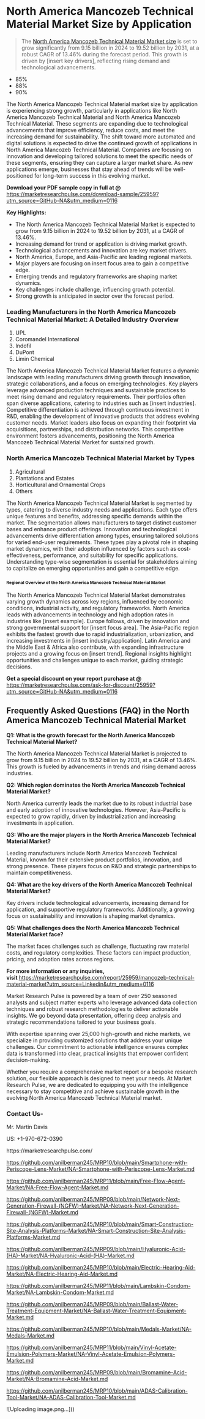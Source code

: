 <h1>North America Mancozeb Technical Material Market&nbsp;Size by Application</h1><blockquote><p>The <a href="https://marketresearchpulse.com/download-sample/25959?utm_source=GitHub-NA&amp;utm_medium=0116">North America Mancozeb Technical Material Market size</a> is set to grow significantly from 9.15 billion in 2024 to 19.52 billion by 2031, at a robust CAGR of 13.46% during the forecast period. This growth is driven by [insert key drivers], reflecting rising demand and technological advancements.</p></blockquote><ul><li>85%<li> 88%<li> 90%</li></ul><p>The North America Mancozeb Technical Material market size by application is experiencing strong growth, particularly in applications like North America Mancozeb Technical Material and North America Mancozeb Technical Material. These segments are expanding due to technological advancements that improve efficiency, reduce costs, and meet the increasing demand for sustainability. The shift toward more automated and digital solutions is expected to drive the continued growth of applications in North America Mancozeb Technical Material. Companies are focusing on innovation and developing tailored solutions to meet the specific needs of these segments, ensuring they can capture a larger market share. As new applications emerge, businesses that stay ahead of trends will be well-positioned for long-term success in this evolving market.</p><p><strong>Download your PDF sample copy in full at @ </strong><a href="https://marketresearchpulse.com/download-sample/25959?utm_source=GitHub-NA&amp;utm_medium=0116">https://marketresearchpulse.com/download-sample/25959?utm_source=GitHub-NA&amp;utm_medium=0116</a></p><p><strong>Key Highlights: </strong></p><ul><li>The North America Mancozeb Technical Material Market is expected to grow from 9.15 billion in 2024 to 19.52 billion by 2031, at a CAGR of 13.46%.</li><li>Increasing demand for trend or application is driving market growth.</li><li>Technological advancements and innovation are key market drivers.</li><li>North America, Europe, and Asia-Pacific are leading regional markets.</li><li>Major players are focusing on insert focus area to gain a competitive edge.</li><li>Emerging trends and regulatory frameworks are shaping market dynamics.</li><li>Key challenges include challenge, influencing growth potential.</li><li>Strong growth is anticipated in sector over the forecast period.</li></ul><h3>Leading Manufacturers in the North America Mancozeb Technical Material Market: A Detailed Industry Overview</h3><ol><li>UPL</li><li>Coromandel International</li><li>Indofil</li><li>DuPont</li><li>Limin Chemical</li></ol><div class="flex max-w-full flex-col flex-grow"><div class="min-h-8 text-message flex w-full flex-col items-end gap-2 whitespace-normal break-words [.text-message+&amp;]:mt-5" dir="auto" data-message-author-role="assistant" data-message-id="fd8432e4-4910-450d-b182-61b7bfb0a01f" data-message-model-slug="gpt-4o"><div class="flex w-full flex-col gap-1 empty:hidden first:pt-[3px]"><div class="markdown prose w-full break-words dark:prose-invert light"><p>The North America Mancozeb Technical Material Market features a dynamic landscape with leading manufacturers driving growth through innovation, strategic collaborations, and a focus on emerging technologies. Key players leverage advanced production techniques and sustainable practices to meet rising demand and regulatory requirements. Their portfolios often span diverse applications, catering to industries such as [insert industries]. Competitive differentiation is achieved through continuous investment in R&amp;D, enabling the development of innovative products that address evolving customer needs. Market leaders also focus on expanding their footprint via acquisitions, partnerships, and distribution networks. This competitive environment fosters advancements, positioning the North America Mancozeb Technical Material Market for sustained growth.</p></div></div></div></div><h3>North America Mancozeb Technical Material Market by Types</h3><ol><li>Agricultural<li> Plantations and Estates<li> Horticultural and Ornamental Crops<li> Others</li></ol><div class="flex max-w-full flex-col flex-grow"><div class="min-h-8 text-message flex w-full flex-col items-end gap-2 whitespace-normal break-words [.text-message+&amp;]:mt-5" dir="auto" data-message-author-role="assistant" data-message-id="084470be-0bb7-4664-bddf-5156b4f41249" data-message-model-slug="gpt-4o-mini"><div class="flex w-full flex-col gap-1 empty:hidden first:pt-[3px]"><div class="markdown prose w-full break-words dark:prose-invert light"><p>The North America Mancozeb Technical Material Market is segmented by types, catering to diverse industry needs and applications. Each type offers unique features and benefits, addressing specific demands within the market. The segmentation allows manufacturers to target distinct customer bases and enhance product offerings. Innovation and technological advancements drive differentiation among types, ensuring tailored solutions for varied end-user requirements. These types play a pivotal role in shaping market dynamics, with their adoption influenced by factors such as cost-effectiveness, performance, and suitability for specific applications. Understanding type-wise segmentation is essential for stakeholders aiming to capitalize on emerging opportunities and gain a competitive edge.</p></div></div></div></div><h3><span style="font-size: 11px;">Regional Overview of the North America Mancozeb Technical Material Market</span></h3><div class="flex max-w-full flex-col flex-grow"><div class="min-h-8 text-message flex w-full flex-col items-end gap-2 whitespace-normal break-words [.text-message+&amp;]:mt-5" dir="auto" data-message-author-role="assistant" data-message-id="e9038762-ce64-4e30-91c9-9bd413514231" data-message-model-slug="gpt-4o-mini"><div class="flex w-full flex-col gap-1 empty:hidden first:pt-[3px]"><div class="markdown prose w-full break-words dark:prose-invert light"><p>The North America Mancozeb Technical Material Market demonstrates varying growth dynamics across key regions, influenced by economic conditions, industrial activity, and regulatory frameworks. North America leads with advancements in technology and high adoption rates in industries like [insert example]. Europe follows, driven by innovation and strong governmental support for [insert focus area]. The Asia-Pacific region exhibits the fastest growth due to rapid industrialization, urbanization, and increasing investments in [insert industry/application]. Latin America and the Middle East &amp; Africa also contribute, with expanding infrastructure projects and a growing focus on [insert trend]. Regional insights highlight opportunities and challenges unique to each market, guiding strategic decisions.</p></div></div></div></div><p><strong>Get a special discount on your report purchase at @ </strong><a href="https://marketresearchpulse.com/ask-for-discount/25959?utm_source=GitHub-NA&amp;utm_medium=0116">https://marketresearchpulse.com/ask-for-discount/25959?utm_source=GitHub-NA&amp;utm_medium=0116</a></p><h2>Frequently Asked Questions (FAQ) in the North America Mancozeb Technical Material Market</h2><p><strong>Q1: What is the growth forecast for the North America Mancozeb Technical Material Market?</strong></p><p>The North America Mancozeb Technical Material Market is projected to grow from 9.15 billion in 2024 to 19.52 billion by 2031, at a CAGR of 13.46%. This growth is fueled by advancements in trends and rising demand across industries.</p><p><strong>Q2: Which region dominates the North America Mancozeb Technical Material Market?</strong></p><p>North America currently leads the market due to its robust industrial base and early adoption of innovative technologies. However, Asia-Pacific is expected to grow rapidly, driven by industrialization and increasing investments in application.</p><p><strong>Q3: Who are the major players in the North America Mancozeb Technical Material Market?</strong></p><p>Leading manufacturers include North America Mancozeb Technical Material, known for their extensive product portfolios, innovation, and strong presence. These players focus on R&amp;D and strategic partnerships to maintain competitiveness.</p><p><strong>Q4: What are the key drivers of the North America Mancozeb Technical Material Market?</strong></p><p>Key drivers include technological advancements, increasing demand for application, and supportive regulatory frameworks. Additionally, a growing focus on sustainability and innovation is shaping market dynamics.</p><p><strong>Q5: What challenges does the North America Mancozeb Technical Material Market face?</strong></p><p>The market faces challenges such as challenge, fluctuating raw material costs, and regulatory complexities. These factors can impact production, pricing, and adoption rates across regions.</p><p><strong>For more information or any inquiries, visit&nbsp;</strong><a href="https://marketresearchpulse.com/report/25959/mancozeb-technical-material-market?utm_source=Linkedin&utm_medium=0116">https://marketresearchpulse.com/report/25959/mancozeb-technical-material-market?utm_source=Linkedin&utm_medium=0116</a></p><p>Market Research Pulse is powered by a team of over 250 seasoned analysts and subject matter experts who leverage advanced data collection techniques and robust research methodologies to deliver actionable insights. We go beyond data presentation, offering deep analysis and strategic recommendations tailored to your business goals.</p><p>With expertise spanning over 25,000 high-growth and niche markets, we specialize in providing customized solutions that address your unique challenges. Our commitment to actionable intelligence ensures complex data is transformed into clear, practical insights that empower confident decision-making.</p><p>Whether you require a comprehensive market report or a bespoke research solution, our flexible approach is designed to meet your needs. At Market Research Pulse, we are dedicated to equipping you with the intelligence necessary to stay competitive and achieve sustainable growth in the evolving North America Mancozeb Technical Material market.</p><h3><strong>Contact Us-</strong></h3><p>Mr. Martin Davis</p><p>US: +1-970-672-0390</p><p>https://marketresearchpulse.com/</p><p><a href="https://github.com/anilberman245/MRP10/blob/main/Smartphone-with-Periscope-Lens-Market/NA-Smartphone-with-Periscope-Lens-Market.md">https://github.com/anilberman245/MRP10/blob/main/Smartphone-with-Periscope-Lens-Market/NA-Smartphone-with-Periscope-Lens-Market.md</a></p><p><a href="https://github.com/anilberman245/MRP11/blob/main/Free-Flow-Agent-Market/NA-Free-Flow-Agent-Market.md">https://github.com/anilberman245/MRP11/blob/main/Free-Flow-Agent-Market/NA-Free-Flow-Agent-Market.md</a></p><p><a href="https://github.com/anilberman245/MRP09/blob/main/Network-Next-Generation-Firewall-(NGFW)-Market/NA-Network-Next-Generation-Firewall-(NGFW)-Market.md">https://github.com/anilberman245/MRP09/blob/main/Network-Next-Generation-Firewall-(NGFW)-Market/NA-Network-Next-Generation-Firewall-(NGFW)-Market.md</a></p><p><a href="https://github.com/anilberman245/MRP10/blob/main/Smart-Construction-Site-Analysis-Platforms-Market/NA-Smart-Construction-Site-Analysis-Platforms-Market.md">https://github.com/anilberman245/MRP10/blob/main/Smart-Construction-Site-Analysis-Platforms-Market/NA-Smart-Construction-Site-Analysis-Platforms-Market.md</a></p><p><a href="https://github.com/anilberman245/MRP09/blob/main/Hyaluronic-Acid-(HA)-Market/NA-Hyaluronic-Acid-(HA)-Market.md">https://github.com/anilberman245/MRP09/blob/main/Hyaluronic-Acid-(HA)-Market/NA-Hyaluronic-Acid-(HA)-Market.md</a></p><p><a href="https://github.com/anilberman245/MRP10/blob/main/Electric-Hearing-Aid-Market/NA-Electric-Hearing-Aid-Market.md">https://github.com/anilberman245/MRP10/blob/main/Electric-Hearing-Aid-Market/NA-Electric-Hearing-Aid-Market.md</a></p><p><a href="https://github.com/anilberman245/MRP11/blob/main/Lambskin-Condom-Market/NA-Lambskin-Condom-Market.md">https://github.com/anilberman245/MRP11/blob/main/Lambskin-Condom-Market/NA-Lambskin-Condom-Market.md</a></p><p><a href="https://github.com/anilberman245/MRP09/blob/main/Ballast-Water-Treatment-Equipment-Market/NA-Ballast-Water-Treatment-Equipment-Market.md">https://github.com/anilberman245/MRP09/blob/main/Ballast-Water-Treatment-Equipment-Market/NA-Ballast-Water-Treatment-Equipment-Market.md</a></p><p><a href="https://github.com/anilberman245/MRP10/blob/main/Medals-Market/NA-Medals-Market.md">https://github.com/anilberman245/MRP10/blob/main/Medals-Market/NA-Medals-Market.md</a></p><p><a href="https://github.com/anilberman245/MRP11/blob/main/Vinyl-Acetate-Emulsion-Polymers-Market/NA-Vinyl-Acetate-Emulsion-Polymers-Market.md">https://github.com/anilberman245/MRP11/blob/main/Vinyl-Acetate-Emulsion-Polymers-Market/NA-Vinyl-Acetate-Emulsion-Polymers-Market.md</a></p><p><a href="https://github.com/anilberman245/MRP09/blob/main/Bromamine-Acid-Market/NA-Bromamine-Acid-Market.md">https://github.com/anilberman245/MRP09/blob/main/Bromamine-Acid-Market/NA-Bromamine-Acid-Market.md</a></p><p><a href="https://github.com/anilberman245/MRP10/blob/main/ADAS-Calibration-Tool-Market/NA-ADAS-Calibration-Tool-Market.md">https://github.com/anilberman245/MRP10/blob/main/ADAS-Calibration-Tool-Market/NA-ADAS-Calibration-Tool-Market.md</a></p>
![Uploading image.png…]()

